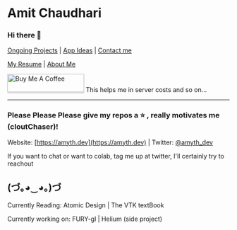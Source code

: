 # Amit Chaudhari
### Hi there 👋

[Ongoing Projects](https://amyth.dev/projects) | [App Ideas](https://amyth.dev/app-ideas) | [Contact me](https://amyth.dev/contact)

[My Resume](https://amyth.dev/resume) | [About Me](https://amyth.dev/about)

<a href="https://www.buymeacoffee.com/amyth.dev" target="_blank"><img src="https://www.buymeacoffee.com/assets/img/custom_images/orange_img.png" alt="Buy Me A Coffee" style="height: 41px !important;width: 174px !important;box-shadow: 0px 3px 2px 0px rgba(190, 190, 190, 0.5) !important;-webkit-box-shadow: 0px 3px 2px 0px rgba(190, 190, 190, 0.5) !important;" ></a> This helps me in server costs and so on...

---

### Please Please Please give my repos a  :star: , really motivates me (cloutChaser)!

Website: [https://amyth.dev](https://amyth.dev) | 
Twitter: [@amyth_dev](https://twitter.com/amyth_dev)

If you want to chat or want to colab, tag me up at twitter, I'll certainly try to reachout

(づ｡◕‿◕｡)づ
---
Currently Reading: Atomic Design | The VTK textBook

Currently working on: FURY-gl | Helium (side project)
